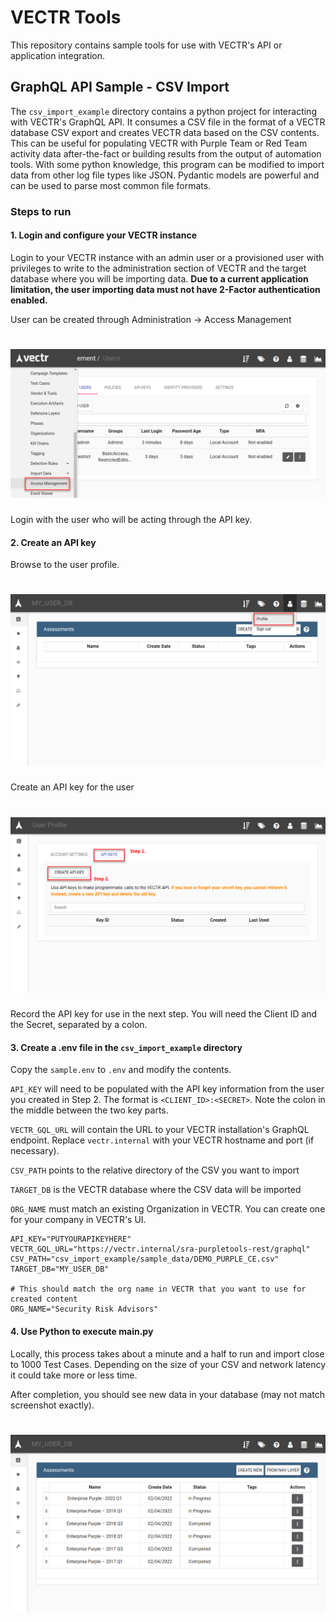 # VECTR Tools
This repository contains sample tools for use with VECTR's API or application integration.

## GraphQL API Sample - CSV Import
The `csv_import_example` directory contains a python project for interacting with VECTR's GraphQL API. It consumes a CSV 
file in the format of a VECTR database CSV export and creates VECTR data based on the CSV contents. 
This can be useful for populating VECTR with Purple Team or Red Team 
activity data after-the-fact or building results from the output of automation tools. With some python knowledge, this program can be modified to 
import data from other log file types like JSON. Pydantic models are powerful and can be used to parse most
 common file formats.

### Steps to run

#### 1. Login and configure your VECTR instance

Login to your VECTR instance with an admin user or a provisioned user with privileges to write to the administration 
section of VECTR and the target database where you will be importing data.  **Due to a current application limitation, 
the user importing data must not have 2-Factor authentication enabled.**

User can be created through Administration -> Access Management
# ![VECTR](media/apikey1.png)


Login with the user who will be acting through the API key.


#### 2. Create an API key

Browse to the user profile.
# ![VECTR](media/apikey2.png)

Create an API key for the user
# ![VECTR](media/apikey3.png)

Record the API key for use in the next step. You will need the Client ID and the Secret, separated by a colon.

#### 3. Create a .env file in the `csv_import_example` directory

Copy the `sample.env` to `.env` and modify the contents. 

`API_KEY` will need to be populated with the API key information from the user you created in Step 2. 
The format is `<CLIENT_ID>:<SECRET>`. Note the colon in the middle between the two key parts.

`VECTR_GQL_URL` will contain the URL to your VECTR installation's GraphQL endpoint. Replace `vectr.internal` with your VECTR hostname and port (if necessary).

`CSV_PATH` points to the relative directory of the CSV you want to import

`TARGET_DB` is the VECTR database where the CSV data will be imported

`ORG_NAME` must match an existing Organization in VECTR. You can create one for your company in VECTR's UI. 

```
API_KEY="PUTYOURAPIKEYHERE"
VECTR_GQL_URL="https://vectr.internal/sra-purpletools-rest/graphql"
CSV_PATH="csv_import_example/sample_data/DEMO_PURPLE_CE.csv"
TARGET_DB="MY_USER_DB"

# This should match the org name in VECTR that you want to use for created content
ORG_NAME="Security Risk Advisors"
```
#### 4. Use Python to execute main.py

Locally, this process takes about a minute and a half to run and import close to 1000 Test Cases. Depending on the size 
of your CSV and network latency it could take more or less time.

After completion, you should see new data in your database (may not match screenshot exactly).
# ![VECTR](media/csvimport1.png)

